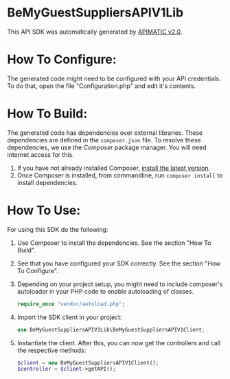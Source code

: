 BeMyGuestSuppliersAPIV1Lib
=================
This API SDK was automatically generated by [APIMATIC v2.0](https://apimatic.io/).

How To Configure:
=================
The generated code might need to be configured with your API credentials. To do that,
open the file "Configuration.php" and edit it's contents.

How To Build: 
=============
The generated code has dependencies over external libraries. These dependencies
are defined in the `composer.json` file. To resolve these dependencies, we use
the *Composer* package manager. You will need internet access for this.

1. If you have not already installed Composer, [install the latest version](https://getcomposer.org/download/).
2. Once Composer is installed, from commandline, run `composer install` 
    to install dependencies.

How To Use:
===========
For using this SDK do the following:

1. Use Composer to install the dependencies. See the section "How To Build".
2. See that you have configured your SDK correctly. See the section "How To Configure".
3. Depending on your project setup, you might need to include composer's autoloader
   in your PHP code to enable autoloading of classes.

   ```PHP
   require_once "vendor/autoload.php";
   ```
4. Import the SDK client in your project: 

    ```PHP
    use BeMyGuestSuppliersAPIV1Lib\BeMyGuestSuppliersAPIV1Client;
    ```
5. Instantiate the client. After this, you can now get the controllers and call the
    respective methods:

    ```PHP
    $client = new BeMyGuestSuppliersAPIV1Client();
    $controller = $client->getAPI();
    ```

